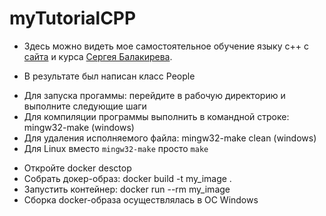 # myTutorialCPP

- Здесь можно видеть мое самостоятельное обучение языку с++ с [сайта](http://grep.cs.msu.ru/cpp.com.ru/index.html) и курса [Сергея Балакирева](https://stepik.org/course/193691/syllabus?auth=login).

- В результате был написан класс People

* Для запуска прогаммы: перейдите в рабочую директорию и выполните следующие шаги
* Для компиляции программы выполнить в командной строке:  mingw32-make (windows)
* Для удаления исполняемого файла: mingw32-make clean (windows)
* Для Linux вместо `mingw32-make` просто `make`



- Откройте docker desctop
- Собрать докер-образ: docker build -t my_image .
- Запустить контейнер: docker run --rm my_image 
- Сборка docker-образа осуществлялась в ОС Windows